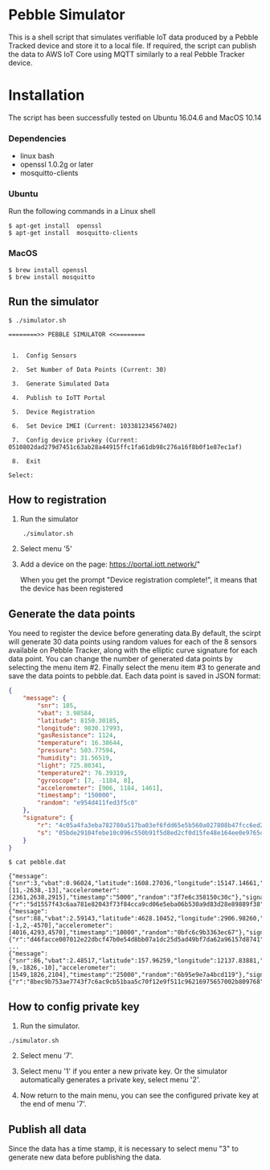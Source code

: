 # Pebble Simulator
This is a shell script that simulates verifiable IoT data produced by a Pebble Tracked device and store it to a local file. If required, the script can publish the data to AWS IoT Core using MQTT similarly to a real Pebble Tracker device. 

# Installation
The script has been successfully tested on Ubuntu 16.04.6 and MacOS 10.14

### Dependencies
- linux bash
- openssl 1.0.2g or later
- mosquitto-clients

### Ubuntu
Run the following commands in a Linux shell 
```
$ apt-get install  openssl
$ apt-get install  mosquitto-clients
```

### MacOS
```
$ brew install openssl
$ brew install mosquitto
```
## Run the simulator
```
$ ./simulator.sh

========>> PEBBLE SIMULATOR <<========


 1.  Config Sensors

 2.  Set Number of Data Points (Current: 30)

 3.  Generate Simulated Data

 4.  Publish to IoTT Portal

 5.  Device Registration

 6.  Set Device IMEI (Current: 103381234567402)

 7.  Config device privkey (Current: 0510802dad279d7451c63ab28a44915ffc1fa61db98c276a16f8b0f1e87ec1af)

 8.  Exit

Select:

```
## How to registration
1. Run the simulator
```
    ./simulator.sh
```

2. Select menu '5' 

3. Add a device on the page:  https://portal.iott.network/"
    
    When you get the prompt "Device registration complete!", it means that the device has been registered

## Generate the data points
You need to register the device before generating data.By default, the scirpt will generate 30 data points using random values for each of the 8 sensors available on Pebble Tracker, along with the elliptic curve signature for each data point. You can change the number of generated data points by selecting the menu item #2. Finally select the menu item #3 to generate and save the data points to pebble.dat. Each data point is saved in JSON format:
```json
{
    "message": {
        "snr": 185,
        "vbat": 3.98584,
        "latitude": 8150.30185,
        "longitude": 9830.17993,
        "gasResistance": 1124,
        "temperature": 16.38644,
        "pressure": 503.77594,
        "humidity": 31.56519,
        "light": 725.80341,
        "temperature2": 76.39319,
        "gyroscope": [7, -1184, 8],
        "accelerometer": [906, 1184, 1461],
        "timestamp": "150000",
        "random": "e954d411fed3f5c0"
    },
    "signature": {
        "r": "4c05a4fa3eba782780a517ba03ef6fdd65e5b560a027808b47fcc6ed2b864169",
        "s": "05bde29104febe10c096c550b91f5d8ed2cf0d15fe48e164ee0e9765dda76f34"
    }
}
```

```
$ cat pebble.dat

{"message":{"snr":3,"vbat":0.96024,"latitude":1608.27036,"longitude":15147.14661,"gasResistance":3451,"temperature":39.17099,"pressure":1084.90033,"humidity":60.16272,"light":1306.92780,"temperature2":19.17529,"gyroscope":[11,-2638,-13],"accelerometer":[2361,2638,2915],"timestamp":"5000","random":"3f7e6c358150c30c"},"signature":{"r":"5d1557f43c6aa781e82043f73f84cca9cd06e5eba06b530a9d83d28e89889f38","s":"1a79e43825a1f5e48706d8e4eb359c283c8f31fa4f9b37f2200494f8a137a2e4"}}
{"message":{"snr":88,"vbat":2.59143,"latitude":4628.10452,"longitude":2906.98260,"gasResistance":6099,"temperature":65.62442,"pressure":1746.80295,"humidity":93.23846,"light":1968.83044,"temperature2":45.63116,"gyroscope":[-1,2,-4570],"accelerometer":[4016,4293,4570],"timestamp":"10000","random":"0bfc6c9b3363ec67"},"signature":{"r":"d46facce007012e22dbcf47b0e54d8bb07a1dc25d5ad49bf7da62a96157d8741","s":"08b65972c616ee6c0cf6f5d501cab49995f4d32b70a908c1d7cac5254ffa63fc"}}
...
{"message":{"snr":86,"vbat":2.48517,"latitude":157.96259,"longitude":12137.83881,"gasResistance":2153,"temperature":26.61856,"pressure":760.86353,"humidity":44.36566,"light":982.82999,"temperature2":6.62286,"gyroscope":[9,-1826,-10],"accelerometer":[1549,1826,2104],"timestamp":"25000","random":"6b95e9e7a4bcd119"},"signature":{"r":"8bec9b753ae7743f7c6ac9cb51baa5c70f12e9f511c96216975657002b809768","s":"4dccd4be89388ba70ef3b498a8c56e1acfad859f73526591b8988a8536d8d70e"}}
```
## How to config private key
1. Run the simulator.
```
./simulator.sh
```
2. Select menu '7'. 
   
3. Select menu '1' if you enter a new private key. Or the simulator automatically generates a private key, select menu '2'.
   
4. Now return to the main menu, you can see the configured private key at the end of menu '7'.

## Publish all data
Since the data has a time stamp, it is necessary to select menu "3" to generate new data before publishing the data.



